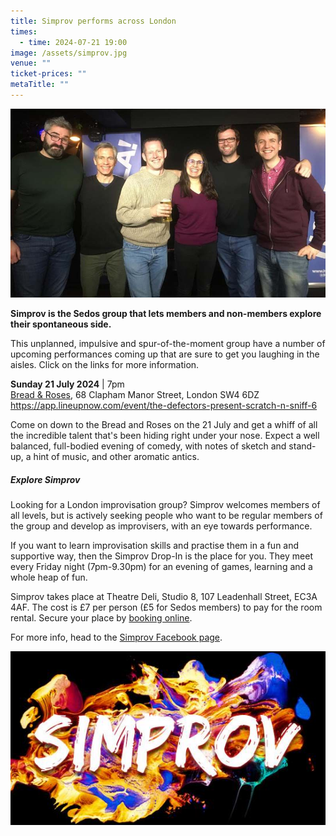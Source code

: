 ```yaml
---
title: Simprov performs across London
times:
  - time: 2024-07-21 19:00
image: /assets/simprov.jpg
venue: ""
ticket-prices: ""
metaTitle: ""
---
```

![](/assets/simprov_hoopla_9jan2024.jpg "Join the Simprov crew at the Bread & Roses, Clapham")

**Simprov is the Sedos group that lets members and non-members explore their spontaneous side.** 

This unplanned, impulsive and spur-of-the-moment group have a number of upcoming performances coming up that are sure to get you laughing in the aisles. Click on the links for more information.

**Sunday 21 July 2024** | 7pm\
[Bread & Roses](https://breadandrosespub.co.uk/), 68 Clapham Manor Street, London SW4 6DZ\
<https://app.lineupnow.com/event/the-defectors-present-scratch-n-sniff-6>

Come on down to the Bread and Roses on the 21 July and get a whiff of all the incredible talent that's been hiding right under your nose. Expect a well balanced, full-bodied evening of comedy, with notes of sketch and stand-up, a hint of music, and other aromatic antics.

##### **Explore Simprov**

Looking for a London improvisation group? Simprov welcomes members of all levels, but is actively seeking people who want to be regular members of the group and develop as improvisers, with an eye towards performance.

If you want to learn improvisation skills and practise them in a fun and supportive way, then the Simprov Drop-In is the place for you. They meet every Friday night (7pm-9.30pm) for an evening of games, learning and a whole heap of fun.

Simprov takes place at Theatre Deli, Studio 8, 107 Leadenhall Street, EC3A 4AF. The cost is £7 per person (£5 for Sedos members) to pay for the room rental. Secure your place by [booking online](https://sedos.ticketsolve.com/ticketbooth/shows/1173652905?_gl=1*g0oul7*_ga*NjQ5NTI0MzE2LjE3MTA3NjE4NjI.*_ga_KQD2K6GSG1*MTcxNDU3NTkzMS4xLjAuMTcxNDU3NTkzNi4wLjAuMA..).

For more info, head to the [Simprov Facebook page](https://www.facebook.com/groups/176792046058352/).

![](/assets/simprov_logo.jpg)